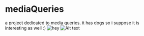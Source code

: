# mediaQueries
a project dedicated to media queries. it has dogs so i suppose it is interesting as well :)
![hey](https://raw.githubusercontent.com/jonwow/mediaQueries/master/img/preview.gif)
![Alt text](https://github.com/jonwow/mediaQueries/tree/master/preview.gif "Title")
